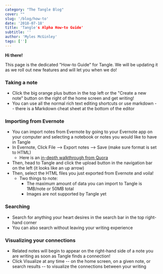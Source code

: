 ```yaml
---
category: "The Tangle Blog"
cover: ""
slug: '/blog/how-to'
date: '2018-07-18'
title: 'Tangle's Alpha How-to Guide'
subtitle: ''
author: 'Myles McGinley'
tags: ['']
---
```


**Hi there!** 

This page is the dedicated "How-to Guide" for Tangle. We will be updating it as we roll out new features and will let you when we do!

### Taking a note

- Click the big orange plus button in the top left or the "Create a new note" button on the right of the home screen and get writing!
- You can use all the normal rich text editing shortcuts or use markdown -- there is a Markdown cheat sheet at the bottom of the editor  

### Importing from Evernote

- You can import notes from Evernote by going to your Evernote app on your computer and selecting a notebook or notes you would like to have in Tangle
- In Evernote, Click File --> Export notes --> Save (make sure format is set to HTML)
    - Here is an [in-depth walkthrough from Quora](https://www.quora.com/How-can-I-export-Evernote-notes)
- Then, head to Tangle and click the upload button in the navigation bar on the left (it looks like an up arrow)
- Then, select the HTML files you just exported from Evernote and voila!
    - Two things to note:
        - The maximum amount of data you can import to Tangle is 1MB/note or 50MB total
        - Images are not supported by Tangle yet

### Searching

- Search for anything your heart desires in the search bar in the top right-hand corner
- You can also search without leaving your writing experience

 ### Visualizing your connections

- Related notes will begin to appear on the right-hand side of a note you are writing as soon as Tangle finds a connection!
- Click Visualize at any time -- on the home screen, on a given note, or search results -- to visualize the connections between your writing